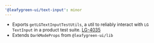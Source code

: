 ```yaml
---
'@leafygreen-ui/text-input': minor
---
```


- Exports `getLGTextInputTestUtils`, a util to reliably interact with `LG TextInput` in a product test suite. [LG-4035](https://jira.mongodb.org/browse/LG-4035)
- Extends `DarkModeProps` from `@leafygreen-ui/lib`